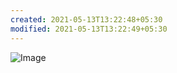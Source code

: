 ```yaml
---
created: 2021-05-13T13:22:48+05:30
modified: 2021-05-13T13:22:49+05:30
---
```


![Image](IMG_1620892365464.jpg)
